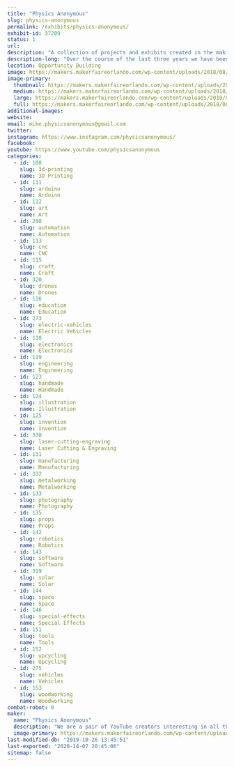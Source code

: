 ```yaml
---
title: "Physics Anonymous"
slug: physics-anonymous
permalink: /exhibits/physics-anonymous/
exhibit-id: 37209
status: 1
url: 
description: "A collection of projects and exhibits created in the making of our science, machining, electronics, and generally-everything-goes YouTube channel"
description-long: "Over the course of the last three years we have been on an adventure to inspire others to make random, interesting and sometimes even useful things. During that journey we have build 3D printers, a Christmas tree made of lasers, high speed skateboards, propane powered pumpkins, taken ultra high resolution pictures of tiny insects, and even made Santa fly (with adorable kitten reindeer on the bridle). We are looking forward to bringing many of these projects, and maybe a special never before seen, made-just-for-Maker-Faire-Orlando project to share our stories, ideas, and enthusiasm for building things, creativity, and hands-on science."
location: Opportunity Building
image: https://makers.makerfaireorlando.com/wp-content/uploads/2018/08/mikesanta2.jpg
image-primary:
  thumbnail: https://makers.makerfaireorlando.com/wp-content/uploads/2018/08/mikesanta2-150x150.jpg
  medium: https://makers.makerfaireorlando.com/wp-content/uploads/2018/08/mikesanta2-300x204.jpg
  large: https://makers.makerfaireorlando.com/wp-content/uploads/2018/08/mikesanta2.jpg
  full: https://makers.makerfaireorlando.com/wp-content/uploads/2018/08/mikesanta2.jpg
additional-images:
website: 
email: mike.physicsanonymous@gmail.com
twitter: 
instagram: https://www.instagram.com/physicsanonymous/
facebook: 
youtube: https://www.youtube.com/physicsanonymous
categories:
  - id: 108
    slug: 3d-printing
    name: 3D Printing
  - id: 111
    slug: arduino
    name: Arduino
  - id: 112
    slug: art
    name: Art
  - id: 200
    slug: automation
    name: Automation
  - id: 113
    slug: cnc
    name: CNC
  - id: 115
    slug: craft
    name: Craft
  - id: 320
    slug: drones
    name: Drones
  - id: 116
    slug: education
    name: Education
  - id: 273
    slug: electric-vehicles
    name: Electric Vehicles
  - id: 118
    slug: electronics
    name: Electronics
  - id: 119
    slug: engineering
    name: Engineering
  - id: 123
    slug: handmade
    name: Handmade
  - id: 124
    slug: illustration
    name: Illustration
  - id: 125
    slug: invention
    name: Invention
  - id: 330
    slug: laser-cutting-engraving
    name: Laser Cutting & Engraving
  - id: 131
    slug: manufacturing
    name: Manufacturing
  - id: 332
    slug: metalworking
    name: Metalworking
  - id: 133
    slug: photography
    name: Photography
  - id: 135
    slug: props
    name: Props
  - id: 142
    slug: robotics
    name: Robotics
  - id: 143
    slug: software
    name: Software
  - id: 319
    slug: solar
    name: Solar
  - id: 144
    slug: space
    name: Space
  - id: 146
    slug: special-effects
    name: Special Effects
  - id: 151
    slug: tools
    name: Tools
  - id: 152
    slug: upcycling
    name: Upcycling
  - id: 275
    slug: vehicles
    name: Vehicles
  - id: 153
    slug: woodworking
    name: Woodworking
combat-robot: 0
maker:
  name: "Physics Anonymous"
  description: "We are a pair of YouTube creators interesting in all things maker. We create useful (and often times completely useless) creations. We tend to leap way before we look, and are always entertained by the result. My brother and I both have art backgrounds, but have been heavily influenced by engineering thanks to our rocket scientist father. "
  image-primary: https://makers.makerfaireorlando.com/wp-content/uploads/2018/08/PA-Logo-01-1024x1024.png
last-modified-db: "2019-10-26 13:45:51"
last-exported: "2020-14-07 20:45:06"
sitemap: false
---
```

